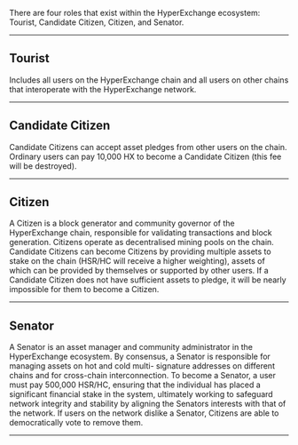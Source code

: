 There are four roles that exist within the HyperExchange ecosystem: Tourist, Candidate Citizen, Citizen, and Senator.

---

## Tourist

Includes all users on the HyperExchange chain and all users on other chains that interoperate with the HyperExchange network.

---

## Candidate Citizen

Candidate Citizens can accept asset pledges from other users on the chain. Ordinary users can pay 10,000 HX to become a Candidate Citizen (this fee will be destroyed).

---

## Citizen

A Citizen is a block generator and community governor of the HyperExchange chain, responsible for validating transactions and block generation. Citizens operate as decentralised mining pools on the chain. Candidate Citizens can become Citizens by providing multiple assets to stake on the chain (HSR/HC will receive a higher weighting), assets of which can be provided by themselves or supported by other users. If a Candidate Citizen does not have sufficient assets to pledge, it will be nearly impossible for them to become a Citizen.

---

## Senator

A Senator is an asset manager and community administrator in the HyperExchange ecosystem. By consensus, a Senator is responsible for managing assets on hot and cold multi- signature addresses on different chains and for cross-chain interconnection. To become a Senator, a user must pay 500,000 HSR/HC, ensuring that the individual has placed a significant financial stake in the system, ultimately working to safeguard network integrity and stability by aligning the Senators interests with that of the network. If users on the network dislike a Senator, Citizens are able to democratically vote to remove them.

---

